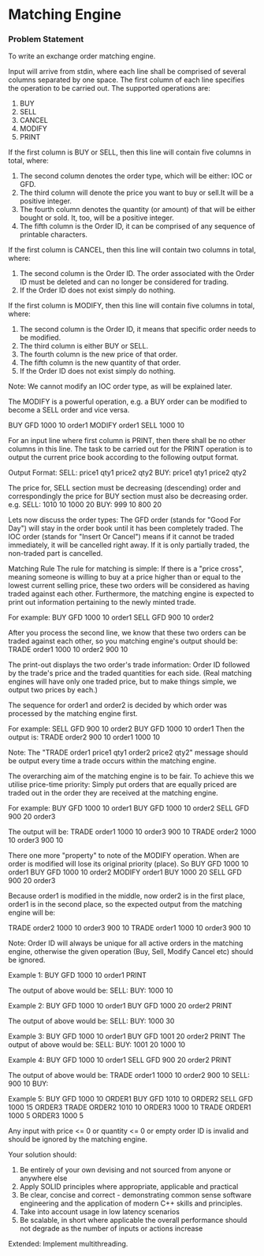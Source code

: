 # Matching Engine
### Problem Statement
To write an exchange order matching engine.


Input will arrive from stdin, where each line shall be comprised of several columns separated by one space.
The first column of each line specifies the operation to be carried out. The supported operations are:
1. BUY
2. SELL
3. CANCEL
4. MODIFY
5. PRINT

If the first column is BUY or SELL, then this line will contain five columns in total, where:
1. The second column denotes the order type, which will be either: IOC or GFD.
2. The third column will denote the price you want to buy or sell.It will be a positive integer.
3. The fourth column denotes the quantity (or amount) of that will be either bought or sold. It, too, will be a positive 
integer.
4. The fifth column is the Order ID, it can be comprised of any sequence of printable characters.


If the first column is CANCEL, then this line will contain two columns in total, where:
1. The second column is the Order ID. The order associated with the Order ID must be deleted and can no longer be 
considered for trading.
2. If the Order ID does not exist simply do nothing.

If the first column is MODIFY, then this line will contain five columns in total, where:
1. The second column is the Order ID, it means that specific order needs to be modified.
2. The third column is either BUY or SELL.
3. The fourth column is the new price of that order.
4. The fifth column is the new quantity of that order.
5. If the Order ID does not exist simply do nothing.

Note: We cannot modify an IOC order type, as will be explained later.

The MODIFY is a powerful operation, e.g. a BUY order can be modified to become a SELL order and vice versa.

BUY GFD 1000 10 order1
   MODIFY order1 SELL 1000 10

For an input line where first column is PRINT, then there shall be no other columns in this line. The task to be 
carried out for the PRINT operation is to output the current price book according to the following output format.

Output Format:
   SELL:
   price1 qty1
   price2 qty2
   BUY:
   price1 qty1
   price2 qty2

The price for, SELL section must be decreasing (descending) order and correspondingly the price for BUY section must 
also be decreasing order.
   e.g.
   SELL:
   1010 10
   1000 20
   BUY:
   999 10
   800 20

Lets now discuss the order types:
   The GFD order (stands for "Good For Day") will stay in the order book until it has been completely traded.
   The IOC order (stands for "Insert Or Cancel") means if it cannot be traded immediately, it will be cancelled right 
   away. If it is only partially traded, the non-traded part is cancelled.

Matching Rule
   The rule for matching is simple:
   If there is a "price cross", meaning someone is willing to buy at a price higher than or equal to the lowest current 
   selling price, these two orders will be considered as having traded against each other.
   Furthermore, the matching engine is expected to print out information pertaining to the newly minted trade.

For example:
   BUY GFD 1000 10 order1
   SELL GFD 900 10 order2

After you process the second line, we know that these two orders can be traded against each other, so you matching 
engine's output should be:
   TRADE order1 1000 10 order2 900 10

The print-out displays the two order's trade information: Order ID followed by the trade's price and the traded 
quantities for each side. (Real matching engines will have only one traded price, but to make things simple, we output two prices by each.)

The sequence for order1 and order2 is decided by which order was processed by the matching engine first.

For example:
SELL GFD 900 10 order2
BUY GFD 1000 10 order1
Then the output is:
TRADE order2 900 10 order1 1000 10

Note: The "TRADE order1 price1 qty1 order2 price2 qty2" message should be output every time a trade occurs within 
the matching engine.

The overarching aim of the matching engine is to be fair. To achieve this we utilise price-time priority: Simply put 
orders that are equally priced are traded out in the order they are received at the matching engine.

For example:
BUY GFD 1000 10 order1
BUY GFD 1000 10 order2
SELL GFD 900 20 order3

The output will be:
TRADE order1 1000 10 order3 900 10
TRADE order2 1000 10 order3 900 10

There one more "property" to note of the MODIFY operation. When are order is modified will lose its original priority (place). So
BUY GFD 1000 10 order1
BUY GFD 1000 10 order2
MODIFY order1 BUY 1000 20
SELL GFD 900 20 order3

Because order1 is modified in the middle, now order2 is in the first place, order1 is in the second place, so the 
expected output from the matching engine will be:

TRADE order2 1000 10 order3 900 10
TRADE order1 1000 10 order3 900 10


Note: Order ID will always be unique for all active orders in the matching engine, otherwise the given operation
(Buy, Sell, Modify Cancel etc) should be ignored.


Example 1:
BUY GFD 1000 10 order1
PRINT

The output of above would be:
SELL:
BUY:
1000 10

Example 2:
BUY GFD 1000 10 order1
BUY GFD 1000 20 order2
PRINT

The output of above would be:
SELL:
BUY:
1000 30

Example 3:
BUY GFD 1000 10 order1
BUY GFD 1001 20 order2
PRINT
The output of above would be:
SELL: 
BUY:
1001 20
1000 10

Example 4:
BUY GFD 1000 10 order1
SELL GFD 900 20 order2
PRINT

The output of above would be:
TRADE order1 1000 10 order2 900 10
SELL:
900 10
BUY:

Example 5:
BUY GFD 1000 10 ORDER1
BUY GFD 1010 10 ORDER2
SELL GFD 1000 15 ORDER3
TRADE ORDER2 1010 10 ORDER3 1000 10
TRADE ORDER1 1000 5 ORDER3 1000 5

Any input with price <= 0 or quantity <= 0 or empty order ID is invalid and should be ignored by the matching engine.

Your solution should:

1. Be entirely of your own devising and not sourced from anyone or anywhere else
2. Apply SOLID principles where appropriate, applicable and practical
3. Be clear, concise and correct - demonstrating common sense software engineering and the application of modern C++ skills and principles.
4. Take into account usage in low latency scenarios
5. Be scalable, in short where applicable the overall performance should not degrade as the number of inputs or actions increase

Extended:
Implement multithreading.